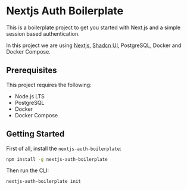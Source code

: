# Nextjs Auth Boilerplate

This is a boilerplate project to get you started with Next.js and a simple
session based authentication.

In this project we are using [Nextjs](https://github.com/vercel/next.js),
[Shadcn UI](https://github.com/shadcn-ui/ui), PostgreSQL, Docker and Docker
Compose.

## Prerequisites

This project requires the following:

- Node.js LTS
- PostgreSQL
- Docker
- Docker Compose

## Getting Started

First of all, install the `nextjs-auth-boilerplate`:

```bash
npm install -g nextjs-auth-boilerplate
```

Then run the CLI:

```bash
nextjs-auth-boilerplate init
```
